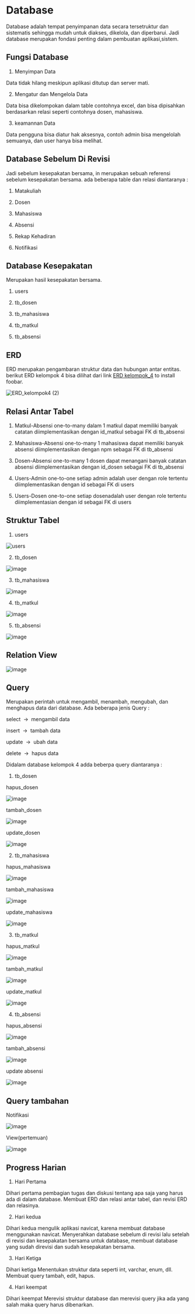 # Database



Database adalah tempat penyimpanan data secara tersetruktur dan sistematis sehingga mudah untuk diakses, dikelola, dan diperbarui. Jadi database merupakan fondasi penting dalam pembuatan aplikasi,sistem.



## Fungsi Database



1. Menyimpan Data 

Data tidak hilang meskipun aplikasi ditutup dan server mati.

2. Mengatur dan Mengelola Data

Data bisa dikelompokan dalam table contohnya excel, dan bisa dipisahkan berdasarkan relasi seperti contohnya dosen, mahasiswa.

3. keamannan Data

Data pengguna bisa diatur hak aksesnya, contoh admin bisa mengelolah semuanya, dan user hanya bisa melihat.



## Database Sebelum Di Revisi

Jadi sebelum kesepakatan bersama, in merupakan sebuah referensi sebelum kesepakatan bersama. ada beberapa table dan relasi diantaranya :

1. Matakuliah

2. Dosen 

3. Mahasiswa

4. Absensi

5. Rekap Kehadiran

6. Notifikasi



## Database Kesepakatan

Merupakan hasil kesepakatan bersama.

1. users

2. tb_dosen

3. tb_mahasiswa

4. tb_matkul

5. tb_absensi



## ERD

ERD merupakan pengambaran struktur data dan hubungan antar entitas. berikut ERD kelompok 4 bisa dilihat dari link [ERD kelompok_4](https://drive.google.com/file/d/1ITw74a7gaKede_lDFxC7wmh6mW83CC7J/view?usp=sharing) to install foobar.

![ERD_kelompok4 (2)](https://github.com/user-attachments/assets/79c60022-5efa-4635-9f9e-08c74b763658)


## Relasi Antar Tabel

1. Matkul-Absensi
   one-to-many
   dalam 1 matkul dapat memiliki banyak catatan
   diimplementasikan dengan id_matkul sebagai FK di tb_absensi

2. Mahasiswa-Absensi
   one-to-many
   1 mahasiswa dapat memiliki banyak absensi
   diimplementasikan dengan npm sebagai FK di tb_absensi

3. Dosen-Absensi
   one-to-many
   1 dosen dapat menangani banyak catatan absensi
   diimplementasikan dengan id_dosen sebagai FK di tb_absensi

4. Users-Admin
   one-to-one
   setiap admin adalah user dengan role tertentu
   diimplementasikan dengan id sebagai FK di users

5. Users-Dosen
   one-to-one
   setiap dosenadalah user dengan role tertentu
   diimplementasian dengan id sebagai FK di users

## Struktur Tabel

1. users

![users](https://github.com/user-attachments/assets/c18e70d0-ade1-4961-b057-116816108b61)

2. tb_dosen

![image](https://github.com/user-attachments/assets/ef031382-049a-4e47-b5ac-8d152cc91dfc)

3. tb_mahasiswa

![image](https://github.com/user-attachments/assets/2eae1b24-0d66-4860-a6a2-cdb14fb92d2d)

4. tb_matkul

![image](https://github.com/user-attachments/assets/a9775a0f-bbb1-48b7-baf2-00e1496b3643)

5. tb_absensi

![image](https://github.com/user-attachments/assets/259cfe29-5d73-465b-8231-1ca81ebfebfa)



## Relation View

![image](https://github.com/user-attachments/assets/d0fb55e5-be14-4fb4-b1f8-72d4f0e38035)




## Query

Merupakan perintah untuk mengambil, menambah, mengubah, dan menghapus data dari database. Ada beberapa jenis Query :

select  ->  mengambil data

insert  ->  tambah data

update  ->  ubah data

delete  ->  hapus data

Didalam database kelompok 4 adda beberpa query diantaranya :

1. tb_dosen

hapus_dosen

![image](https://github.com/user-attachments/assets/bde792fe-4ce0-45d9-a46c-eef6ddaa187e)

tambah_dosen

![image](https://github.com/user-attachments/assets/1364e925-9ef4-4faa-85ca-bf0d4fe52770)

update_dosen

![image](https://github.com/user-attachments/assets/1a818051-bd40-493e-a355-cd386472cb2e)

2. tb_mahasiswa

hapus_mahasiswa

![image](https://github.com/user-attachments/assets/0b07b1c7-ca90-4e6e-b33e-a0e69db7838c)

tambah_mahasiswa

![image](https://github.com/user-attachments/assets/b7286011-abc7-4257-882b-4f83e9b92372)

update_mahasiswa

![image](https://github.com/user-attachments/assets/fe3918c1-1f6e-4e4c-a914-cb50e6c3aaf5)


3. tb_matkul

hapus_matkul

![image](https://github.com/user-attachments/assets/cc43ebe9-5674-4537-a058-3171776a3db9)

tambah_matkul

![image](https://github.com/user-attachments/assets/68e09717-d54d-4e50-8b04-48ea321ae4d3)

update_matkul

![image](https://github.com/user-attachments/assets/38ebad56-e22c-4ae0-aa20-1cb589641d0f)


4. tb_absensi

hapus_absensi

![image](https://github.com/user-attachments/assets/6724cc29-8a9c-425d-9453-a2af727b7701)

tambah_absensi

![image](https://github.com/user-attachments/assets/7a48c806-f31f-4bf9-b0c7-dc9179d47983)

update absensi

![image](https://github.com/user-attachments/assets/c40cca06-2bb1-4f50-acc4-62af8322cd00)


## Query tambahan

Notifikasi 

![image](https://github.com/user-attachments/assets/08eb4b67-4cb8-4fd2-be5f-3893a2c3eaff)

View(pertemuan)

![image](https://github.com/user-attachments/assets/a2815403-f279-4042-99b9-82f59ba7d3b0)

## Progress Harian
1. Hari Pertama

Dihari pertama pembagian tugas dan diskusi tentang apa saja yang harus ada di dalam database. Membuat ERD dan relasi antar tabel, dan revisi ERD dan relasinya.

2. Hari kedua

Dihari kedua mengulik aplikasi navicat, karena membuat database menggunakan navicat. Menyerahkan database sebelum di revisi lalu setelah di revisi dan kesepakatan bersama untuk database, membuat database yang sudah direvisi dan sudah kesepakatan bersama. 

3. Hari Ketiga

Dihari ketiga Menentukan struktur data seperti int, varchar, enum, dll. Membuat query tambah, edit, hapus.

4. Hari keempat

Dihari keempat Merevisi struktur database dan merevisi query jika ada yang salah maka query harus dibenarkan.
